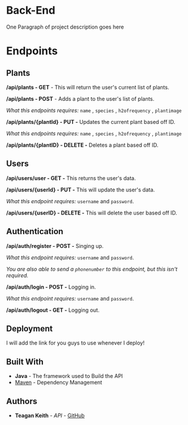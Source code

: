 # Back-End

One Paragraph of project description goes here

# Endpoints

## Plants

**/api/plants - GET** - This will return the user's current list of plants.


**/api/plants - POST** - Adds a plant to the user's list of plants. 


*What this endpoints requires:*  `name` , `species` , `h2ofrequency` , `plantimage`



**/api/plants/{plantId} - PUT -** Updates the current plant based off ID.


*What this endpoints requires:*  `name` , `species` , `h2ofrequency` , `plantimage`

**/api/plants/{plantID} - DELETE -** Deletes a plant based off ID.



## Users 

**/api/users/user - GET -** This returns the user's data.



**/api/users/{userId} - PUT -** This will update the user's data.


*What this endpoint requires:* `username` and `password`.


**/api/users/{userID} - DELETE -** This will delete the user based off ID.




## Authentication

**/api/auth/register - POST -** Singing up.


*What this endpoint requires:* `username` and `password`.


*You are also able to send a `phonenumber` to this endpoint, but this isn't required.*

**/api/auth/login - POST -** Logging in.

*What this endpoint requires:* `username` and `password`.


**/api/auth/logout - GET -** Logging out.


## Deployment

I will add the link for you guys to use whenever I deploy!

## Built With

* **Java** - The framework used to Build the API
* [Maven](https://maven.apache.org/) - Dependency Management


## Authors

* **Teagan Keith** - *API* - [GitHub](https://github.com/teagankeith)





